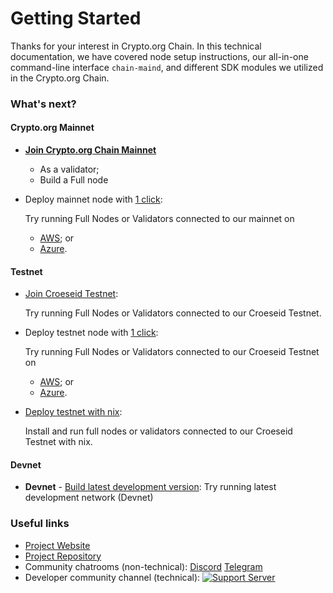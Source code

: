 # Getting Started

Thanks for your interest in Crypto.org Chain. In this technical documentation, we have covered node setup instructions, our all-in-one command-line interface `chain-maind`, and different SDK modules we utilized in the Crypto.org Chain.

### What's next?

#### Crypto.org Mainnet

- [**Join Crypto.org Chain Mainnet**](./mainnet.md)
  - As a validator;
  - Build a Full node
  
- Deploy mainnet node with [1 click](./aws-1click.md):

    Try running Full Nodes or Validators connected to our mainnet on 
    - [AWS](./aws-1click.md); or 
    - [Azure](./azure-1click.md).

#### Testnet

- [Join Croeseid Testnet](./croeseid-testnet.md):

    Try running Full Nodes or Validators connected to our Croeseid Testnet.

- Deploy testnet node with [1 click](./aws-1click.md):

    Try running Full Nodes or Validators connected to our Croeseid Testnet on 
    - [AWS](./aws-1click.md); or 
    - [Azure](./azure-1click.md).

- [Deploy testnet with nix](./croeseid-testnet-nix.md): 

    Install and run full nodes or validators connected to our Croeseid Testnet with nix.

#### Devnet

- **Devnet** - [Build latest development version](./local-devnet.md): Try running latest development network (Devnet)

### Useful links

- [Project Website](http://crypto.org/)
- [Project Repository](https://github.com/crypto-org-chain/chain-main)
- Community chatrooms (non-technical): [Discord](https://discord.gg/nsp9JTC) [Telegram](https://t.me/CryptoComOfficial)
- Developer community channel (technical): [![Support Server](https://img.shields.io/discord/783264383978569728.svg?color=7289da&label=Crypto.org Chain =discord =flat-square)](https://discord.gg/pahqHz26q4)

